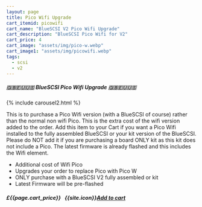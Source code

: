 ```yaml
---
layout: page
title: Pico Wifi Upgrade
cart_itemid: picowifi
cart_name: "BlueSCSI V2 Pico Wifi Upgrade"
cart_description: "BlueSCSI Pico Wifi for V2"
cart_price: 4
cart_image: "assets/img/pico-w.webp"
cart_image1: "assets/img/picowifi.webp"
tags: 
  - scsi
  - v2
---
```


##### 🇬🇧🇪🇺🇺🇸 BlueSCSI Pico Wifi Upgrade 🇬🇧🇪🇺🇺🇸

{% include carousel2.html %}

This is to purchase a Pico Wifi version (with a BlueSCSI of course) rather than the normal non wifi Pico. This is the extra cost of the wifi version added to the order. Add this item to your Cart if you want a Pico Wifi installed to the fully assembled BlueSCSI or your kit version of the BlueSCSI. Please do NOT add it if you are purchasing a board ONLY kit as this kit does not include a Pico. The latest firmware is already flashed and this includes the Wifi element.

* Additional cost of Wifi Pico
* Upgrades your order to replace Pico with Pico W
* ONLY purchase with a BlueSCSI V2 fully assembled or kit
* Latest Firmware will be pre-flashed


##### £{{page.cart_price}} &nbsp; {{site.icon}}[Add to cart](/cart#{{page.cart_itemid}})